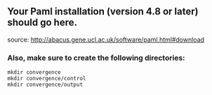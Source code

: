 ## Your Paml installation (version 4.8 or later) should go here.
source:
	http://abacus.gene.ucl.ac.uk/software/paml.html#download
	
### Also, make sure to create the following directories:
	mkdir convergence
	mkdir convergence/control  
	mkdir convergence/output
